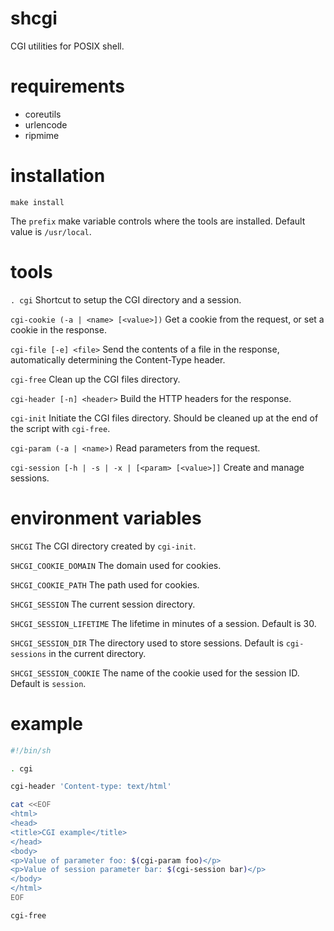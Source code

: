 # shcgi
CGI utilities for POSIX shell.

# requirements
- coreutils
- urlencode
- ripmime

# installation
```
make install
```

The `prefix` make variable controls where the tools are installed.
Default value is `/usr/local`.

# tools
`. cgi`
Shortcut to setup the CGI directory and a session.

`cgi-cookie (-a | <name> [<value>])`
Get a cookie from the request, or set a cookie in the response.

`cgi-file [-e] <file>`
Send the contents of a file in the response, automatically determining the Content-Type header.

`cgi-free`
Clean up the CGI files directory.

`cgi-header [-n] <header>`
Build the HTTP headers for the response.

`cgi-init`
Initiate the CGI files directory. Should be cleaned up at the end of the script with `cgi-free`.

`cgi-param (-a | <name>)`
Read parameters from the request.

`cgi-session [-h | -s | -x | [<param> [<value>]]`
Create and manage sessions.

# environment variables

`SHCGI`
The CGI directory created by `cgi-init`.

`SHCGI_COOKIE_DOMAIN`
The domain used for cookies.

`SHCGI_COOKIE_PATH`
The path used for cookies.

`SHCGI_SESSION`
The current session directory.

`SHCGI_SESSION_LIFETIME`
The lifetime in minutes of a session. Default is 30.

`SHCGI_SESSION_DIR`
The directory used to store sessions. Default is `cgi-sessions` in the current directory.

`SHCGI_SESSION_COOKIE`
The name of the cookie used for the session ID. Default is `session`.

# example
```sh
#!/bin/sh

. cgi

cgi-header 'Content-type: text/html'

cat <<EOF
<html>
<head>
<title>CGI example</title>
</head>
<body>
<p>Value of parameter foo: $(cgi-param foo)</p>
<p>Value of session parameter bar: $(cgi-session bar)</p>
</body>
</html>
EOF

cgi-free
```
